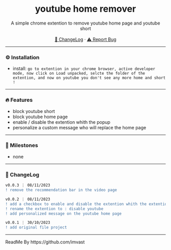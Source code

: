 <div align="center">
  <h1 align="center">youtube home remover</h1>
  <p align="center">
    A simple chrome extention to remove youtube home page and youtube short
    <br />
    <br />
    <a href="https://github.com/royalygames/youtube-home-remove#-changelog">📜 ChangeLog</a>
    ·
    <a href="https://github.com/royalygames/youtube-home-remove/issues">⚠️ Report Bug</a>
  </p>
</div>

---


### ⚙️ Installation

- install: `go to extention in your chrome browser, active developer mode, now click on Load unpacked, selcte the folder of the extention, and now on youtube you don't see any more home and short !`

---

### 🔥 Features

- block youtube short
- block youtube home page
- enable / disable the extention whith the popup
- personalize a custom message who will replace the home page

---

### 🚀 Milestones

- none

---

### 📜 ChangeLog

```diff
v0.0.3 ⋮ 08/11/2023
! remove the recommendation bar in the video page
```

```diff
v0.0.2 ⋮ 08/11/2023
! add a checkbox to enable and disable the extention whith the extention popup
! rename the extention to : disable youtube
! add personalized message on the youtube home page
```

```diff
v0.0.1 ⋮ 30/10/2023
! add original file project
```

---

<p>ReadMe By https://github.com/imvast</p>